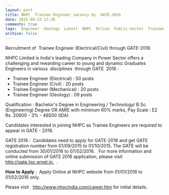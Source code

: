 ```yaml
---
layout: post
title: NHPC  Trainee Engineer vacancy by  GATE-2016   
date: 2015-09-23 17:20
comments: true
tags:  Engineer  Geology  Latest  NHPC  Online  Public-Sector  Trainee 
archive: false
---
```

Recruitment of  Trainee Engineer (Electrical/Civil) through GATE-2016 

NHPC Limited is India's leading Company in Power Sector offers a challenging and rewarding career to young and dynamic Graduates Engineers in various  disciplines  through GATE  2016 :

- Trainee Engineer (Electrical) : 50 posts  
- Trainee Engineer (Civil) : 20 posts  
- Trainee Engineer (Mechanical) : 20 posts  
- Trainee Engineer (Geology) : 09 posts  

Qualification : Bachelor's Degree in 
Engineering / Technology/ B.Sc. (Engineering) Degree OR AMIE with 
minimum 60% marks, Pay Scale : E2 Rs. 20600 - 3% - 46500 (IDA)  


Candidates interested in joining NHPC as Trainee Engineers are required to appear in GATE - 2016. 

GATE 2016 :  Candidates need to apply for GATE-2016 and get GATE 
registration number from 01/09/2015 to 01/10/2015. The GATE will be 
conducted from 30/01/2016 to 07/02/2016.   For more information and 
online submission of GATE 2016 application, please visit  <http://gate.iisc.ernet.in.>  . 


**How to Apply** :  Apply Online at NHPC website from 01/01/2016 to 01/02/2016 only.  

Please visit   <http://www.nhpcindia.com/career.htm> for initial details.
